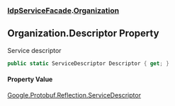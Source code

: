 ### [IdpServiceFacade](../index.md 'IdpServiceFacade').[Organization](index.md 'IdpServiceFacade\.Organization')

## Organization\.Descriptor Property

Service descriptor

```csharp
public static ServiceDescriptor Descriptor { get; }
```

#### Property Value
[Google\.Protobuf\.Reflection\.ServiceDescriptor](https://learn.microsoft.com/en-us/dotnet/api/google.protobuf.reflection.servicedescriptor 'Google\.Protobuf\.Reflection\.ServiceDescriptor')